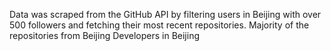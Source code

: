 Data was scraped from the GitHub API by filtering users in Beijing with over 500 followers and fetching their most recent repositories.
Majority of the repositories from Beijing 
Developers in Beijing
